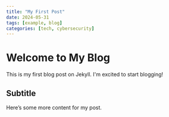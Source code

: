 ```yaml
---
title: "My First Post"
date: 2024-05-31
tags: [example, blog]
categories: [tech, cybersecurity]
---
```


# Welcome to My Blog

This is my first blog post on Jekyll. I'm excited to start blogging!

## Subtitle

Here’s some more content for my post.